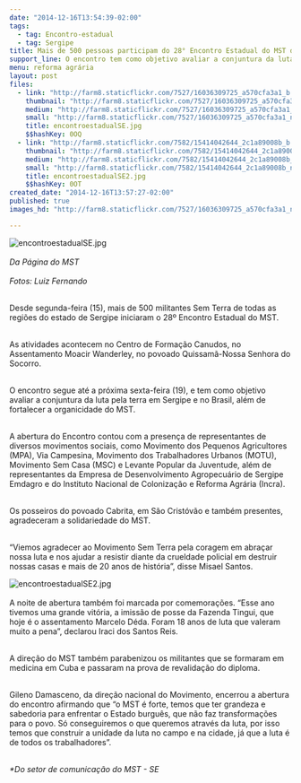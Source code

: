 ```yaml
---
date: "2014-12-16T13:54:39-02:00"
tags:
  - tag: Encontro-estadual
  - tag: Sergipe
title: Mais de 500 pessoas participam do 28° Encontro Estadual do MST de Sergipe
support_line: O encontro tem como objetivo avaliar a conjuntura da luta pela terra e fortalecer a organicidade do MST.
menu: reforma agrária
layout: post
files:
  - link: "http://farm8.staticflickr.com/7527/16036309725_a570cfa3a1_b.jpg"
    thumbnail: "http://farm8.staticflickr.com/7527/16036309725_a570cfa3a1_t.jpg"
    medium: "http://farm8.staticflickr.com/7527/16036309725_a570cfa3a1_z.jpg"
    small: "http://farm8.staticflickr.com/7527/16036309725_a570cfa3a1_n.jpg"
    title: encontroestadualSE.jpg
    $$hashKey: 0OQ
  - link: "http://farm8.staticflickr.com/7582/15414042644_2c1a89008b_b.jpg"
    thumbnail: "http://farm8.staticflickr.com/7582/15414042644_2c1a89008b_t.jpg"
    medium: "http://farm8.staticflickr.com/7582/15414042644_2c1a89008b_z.jpg"
    small: "http://farm8.staticflickr.com/7582/15414042644_2c1a89008b_n.jpg"
    title: encontroestadualSE2.jpg
    $$hashKey: 0OT
created_date: "2014-12-16T13:57:27-02:00"
published: true
images_hd: "http://farm8.staticflickr.com/7527/16036309725_a570cfa3a1_n.jpg"

---
```

<p><img alt="encontroestadualSE.jpg" src="http://farm8.staticflickr.com/7527/16036309725_a570cfa3a1_b.jpg" /><br />
<br />
<em>Da P&aacute;gina do MST<br />
<br />
Fotos: Luiz Fernando</em></p>

<p><br />
Desde segunda-feira (15), mais de 500 militantes Sem Terra de todas as regi&otilde;es do estado de Sergipe iniciaram o 28&ordm; Encontro Estadual do MST.</p>

<p><br />
As atividades acontecem no Centro de Forma&ccedil;&atilde;o Canudos, no Assentamento Moacir Wanderley, no povoado Quissam&atilde;-Nossa Senhora do Socorro.</p>

<p><br />
O encontro segue at&eacute; a pr&oacute;xima sexta-feira (19), e tem como objetivo avaliar a conjuntura da luta pela terra em Sergipe e no Brasil, al&eacute;m de fortalecer a organicidade do MST.</p>

<p><br />
A abertura do Encontro contou com a presen&ccedil;a de representantes de diversos movimentos sociais, como Movimento dos Pequenos Agricultores (MPA), Via Campesina, Movimento dos Trabalhadores Urbanos (MOTU), Movimento Sem Casa (MSC) e Levante Popular da Juventude, al&eacute;m de representantes da Empresa de Desenvolvimento Agropecu&aacute;rio de Sergipe Emdagro e do Instituto Nacional de Coloniza&ccedil;&atilde;o e Reforma Agr&aacute;ria (Incra).&nbsp;</p>

<p><br />
Os posseiros do povoado Cabrita, em S&atilde;o Crist&oacute;v&atilde;o e tamb&eacute;m presentes, agradeceram a solidariedade do MST.&nbsp;</p>

<p><br />
&ldquo;Viemos agradecer ao Movimento Sem Terra pela coragem em abra&ccedil;ar nossa luta e nos ajudar a resistir diante da crueldade policial em destruir nossas casas e mais de 20 anos de hist&oacute;ria&rdquo;, disse Misael Santos.</p>

<p><img alt="encontroestadualSE2.jpg" src="http://farm8.staticflickr.com/7582/15414042644_2c1a89008b_b.jpg" /><br />
<br />
A noite de abertura tamb&eacute;m foi marcada por comemora&ccedil;&otilde;es. &ldquo;Esse ano tivemos uma grande vit&oacute;ria, a imiss&atilde;o de posse da Fazenda Tingui, que hoje &eacute; o assentamento Marcelo D&eacute;da. Foram 18 anos de luta que valeram muito a pena&rdquo;, declarou Iraci dos Santos Reis.&nbsp;</p>

<p><br />
A dire&ccedil;&atilde;o do MST tamb&eacute;m parabenizou os militantes que se formaram em medicina em Cuba e passaram na prova de revalida&ccedil;&atilde;o do diploma.</p>

<p><br />
Gileno Damasceno, da dire&ccedil;&atilde;o nacional do Movimento, encerrou a abertura do encontro afirmando que &ldquo;o MST &eacute; forte, temos que ter grandeza e sabedoria para enfrentar o Estado burgu&ecirc;s, que n&atilde;o faz transforma&ccedil;&otilde;es para o povo. S&oacute; conseguiremos o que queremos atrav&eacute;s da luta, por isso temos que construir a unidade da luta no campo e na cidade, j&aacute; que a luta &eacute; de todos os trabalhadores&rdquo;.</p>

<div><br />
<em>*Do setor de comunica&ccedil;&atilde;o do MST - SE</em></div>

<div>&nbsp;</div>
